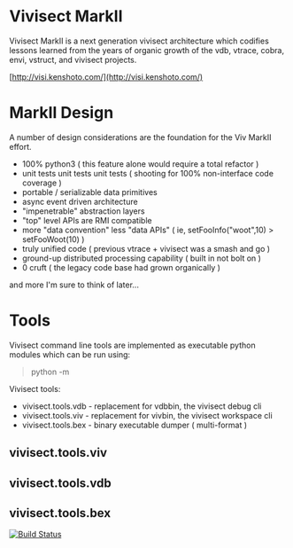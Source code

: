 # Vivisect MarkII

Vivisect MarkII is a next generation vivisect architecture which codifies
lessons learned from the years of organic growth of the vdb, vtrace, cobra,
envi, vstruct, and vivisect projects.

[http://visi.kenshoto.com/](http://visi.kenshoto.com/)

# MarkII Design
A number of design considerations are the foundation for the Viv MarkII
effort.

* 100% python3 ( this feature alone would require a total refactor )
* unit tests unit tests unit tests ( shooting for 100% non-interface code coverage )
* portable / serializable data primitives
* async event driven architecture
* "impenetrable" abstraction layers
* "top" level APIs are RMI compatible
* more "data convention" less "data APIs" ( ie, setFooInfo("woot",10) > setFooWoot(10) )
* truly unified code ( previous vtrace + vivisect was a smash and go )
* ground-up distributed processing capability ( built in not bolt on )
* 0 cruft ( the legacy code base had grown organically )

and more I'm sure to think of later...

# Tools
Vivisect command line tools are implemented as executable python modules
which can be run using:

> python -m <toolmodule>

Vivisect tools:
* vivisect.tools.vdb    - replacement for vdbbin, the vivisect debug cli
* vivisect.tools.viv    - replacement for vivbin, the vivisect workspace cli
* vivisect.tools.bex    - binary executable dumper ( multi-format )

## vivisect.tools.viv

## vivisect.tools.vdb

## vivisect.tools.bex

[![Build Status](https://travis-ci.org/vivisect/vivisect.svg?branch=mk2)](https://travis-ci.org/vivisect/vivisect)
